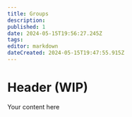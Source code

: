 ```yaml
---
title: Groups
description: 
published: 1
date: 2024-05-15T19:56:27.245Z
tags: 
editor: markdown
dateCreated: 2024-05-15T19:47:55.915Z
---
```


# Header (WIP)
Your content here
